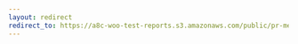 ```yaml
---
layout: redirect
redirect_to: https://a8c-woo-test-reports.s3.amazonaws.com/public/pr-merge/45793/e2e/index.html
---
```

